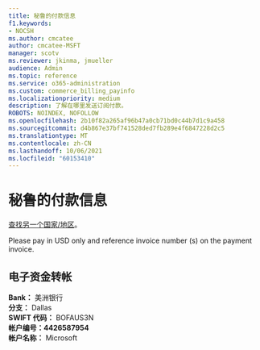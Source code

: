 ```yaml
---
title: 秘鲁的付款信息
f1.keywords:
- NOCSH
ms.author: cmcatee
author: cmcatee-MSFT
manager: scotv
ms.reviewer: jkinma, jmueller
audience: Admin
ms.topic: reference
ms.service: o365-administration
ms.custom: commerce_billing_payinfo
ms.localizationpriority: medium
description: 了解在哪里发送订阅付款。
ROBOTS: NOINDEX, NOFOLLOW
ms.openlocfilehash: 2b10f82a265af96b47a0cb71bd0c44b7d1c9a458
ms.sourcegitcommit: d4b867e37bf741528ded7fb289e4f6847228d2c5
ms.translationtype: MT
ms.contentlocale: zh-CN
ms.lasthandoff: 10/06/2021
ms.locfileid: "60153410"
---
```

# <a name="payment-information-for-peru"></a>秘鲁的付款信息

[查找另一个国家/地区](../billing-and-payments/pay-for-your-subscription.md)。

Please pay in USD only and reference invoice number (s) on the payment invoice.

## <a name="electronic-funds-transfer"></a>电子资金转帐

**Bank：** 美洲银行  
**分支：** Dallas  
**SWIFT 代码：** BOFAUS3N  
**帐户编号：4426587954**  
**帐户名称：** Microsoft
